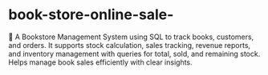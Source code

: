 # book-store-online-sale-
🚀 A Bookstore Management System using SQL to track books, customers, and orders. It supports stock calculation, sales tracking, revenue reports, and inventory management with queries for total, sold, and remaining stock. Helps manage book sales efficiently with clear insights.
